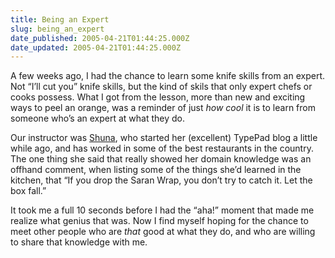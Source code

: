 ```yaml
---
title: Being an Expert
slug: being_an_expert
date_published: 2005-04-21T01:44:25.000Z
date_updated: 2005-04-21T01:44:25.000Z
---
```


A few weeks ago, I had the chance to learn some knife skills from an expert. Not “I’ll cut you” knife skills, but the kind of skils that only expert chefs or cooks possess. What I got from the lesson, more than new and exciting ways to peel an orange, was a reminder of just *how cool* it is to learn from someone who’s an expert at what they do.

Our instructor was [Shuna](http://eggbeater.typepad.com/), who started her (excellent) TypePad blog a little while ago, and has worked in some of the best restaurants in the country. The one thing she said that really showed her domain knowledge was an offhand comment, when listing some of the things she’d learned in the kitchen, that “If you drop the Saran Wrap, you don’t try to catch it. Let the box fall.”

It took me a full 10 seconds before I had the “aha!” moment that made me realize what genius that was. Now I find myself hoping for the chance to meet other people who are *that* good at what they do, and who are willing to share that knowledge with me.
